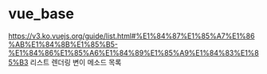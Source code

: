 # vue_base
https://v3.ko.vuejs.org/guide/list.html#%E1%84%87%E1%85%A7%E1%86%AB%E1%84%8B%E1%85%B5-%E1%84%86%E1%85%A6%E1%84%89%E1%85%A9%E1%84%83%E1%85%B3
리스트 렌더링 변이 메소드 목록
